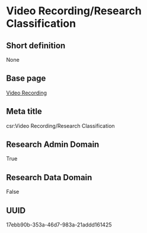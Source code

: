 # Video Recording/Research Classification
## Short definition
None
## Base page
[Video Recording](../../Objects/Video%20Recording.md)
## Meta title
csr:Video Recording/Research Classification
## Research Admin Domain
True
## Research Data Domain
False
## UUID
17ebb90b-353a-46d7-983a-21addd161425
